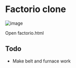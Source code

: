 # Factorio clone

![image](https://github.com/user-attachments/assets/282f9962-b011-4cfb-8022-9c6c6e057871)

Open factorio.html

## Todo

- Make belt and furnace work
